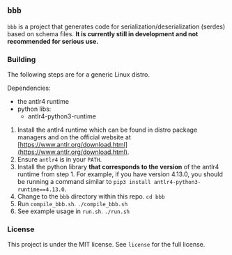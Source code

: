 ## `bbb`

`bbb` is a project that generates code for serialization/deserialization (serdes) based on schema files. **It is currently still in development and not recommended for serious use.**

### Building
The following steps are for a generic Linux distro.

Dependencies:
- the antlr4 runtime
- python libs:
	- antlr4-python3-runtime

1. Install the antlr4 runtime which can be found in distro package managers and on the official website at [https://www.antlr.org/download.html](https://www.antlr.org/download.html).
2. Ensure `antlr4` is in your `PATH`.
3. Install the python library **that corresponds to the version** of the antlr4 runtime from step 1. For example, if you have version 4.13.0, you should be running a command similar to `pip3 install antlr4-python3-runtime==4.13.0`.
4. Change to the `bbb` directory within this repo. `cd bbb`
5. Run `compile_bbb.sh`. `./compile_bbb.sh`
6. See example usage in `run.sh`. `./run.sh`

### License
This project is under the MIT license. See `license` for the full license.
